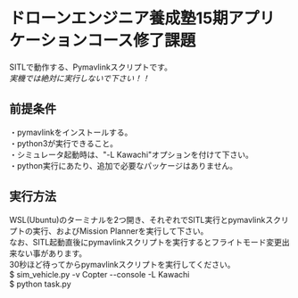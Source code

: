 # ドローンエンジニア養成塾15期アプリケーションコース修了課題
SITLで動作する、Pymavlinkスクリプトです。<br>
*実機では絶対に実行しないで下さい！！*

## 前提条件<br>
・pymavlinkをインストールする。<br>
・python3が実行できること。<br>
・シミュレータ起動時は、"-L Kawachi"オプションを付けて下さい。<br>
・python実行にあたり、追加で必要なパッケージはありません。

## 実行方法<br>
WSL(Ubuntu)のターミナルを2つ開き、それぞれでSITL実行とpymavlinkスクリプトの実行、およびMission Plannerを実行して下さい。<br>
なお、SITL起動直後にpymavlinkスクリプトを実行するとフライトモード変更出来ない事があります。<br>
30秒ほど待ってからpymavlinkスクリプトを実行してください。<br>
$ sim_vehicle.py -v Copter --console -L Kawachi<br>
$ python task.py


